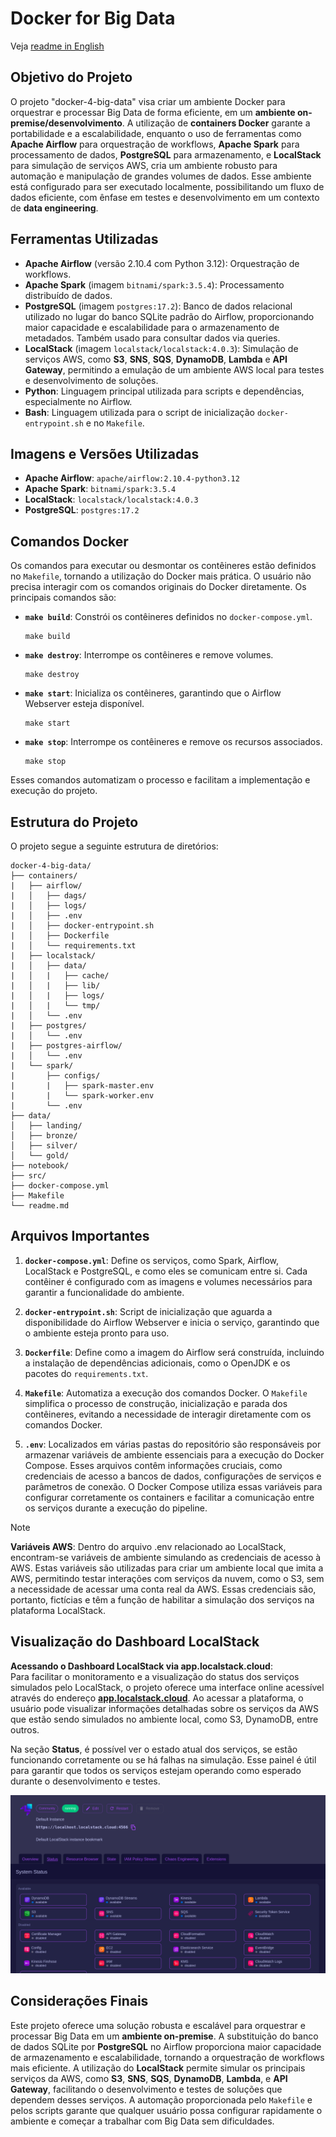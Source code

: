 # Docker for Big Data
Veja [readme in English](./readme_english.md)

## Objetivo do Projeto
O projeto "docker-4-big-data" visa criar um ambiente Docker para orquestrar e processar Big Data de forma eficiente, em um **ambiente on-premise/desenvolvimento**. A utilização de **containers Docker** garante a portabilidade e a escalabilidade, enquanto o uso de ferramentas como **Apache Airflow** para orquestração de workflows, **Apache Spark** para processamento de dados, **PostgreSQL** para armazenamento, e **LocalStack** para simulação de serviços AWS, cria um ambiente robusto para automação e manipulação de grandes volumes de dados. Esse ambiente está configurado para ser executado localmente, possibilitando um fluxo de dados eficiente, com ênfase em testes e desenvolvimento em um contexto de **data engineering**.

## Ferramentas Utilizadas
- **Apache Airflow** (versão 2.10.4 com Python 3.12): Orquestração de workflows.
- **Apache Spark** (imagem `bitnami/spark:3.5.4`): Processamento distribuído de dados.
- **PostgreSQL** (imagem `postgres:17.2`): Banco de dados relacional utilizado no lugar do banco SQLite padrão do Airflow, proporcionando maior capacidade e escalabilidade para o armazenamento de metadados. Também usado para consultar dados via queries.
- **LocalStack** (imagem `localstack/localstack:4.0.3`): Simulação de serviços AWS, como **S3**, **SNS**, **SQS**, **DynamoDB**, **Lambda** e **API Gateway**, permitindo a emulação de um ambiente AWS local para testes e desenvolvimento de soluções.
- **Python**: Linguagem principal utilizada para scripts e dependências, especialmente no Airflow.
- **Bash**: Linguagem utilizada para o script de inicialização `docker-entrypoint.sh` e no `Makefile`.

## Imagens e Versões Utilizadas
- **Apache Airflow**: `apache/airflow:2.10.4-python3.12`
- **Apache Spark**: `bitnami/spark:3.5.4`
- **LocalStack**: `localstack/localstack:4.0.3`
- **PostgreSQL**: `postgres:17.2`

## Comandos Docker
Os comandos para executar ou desmontar os contêineres estão definidos no `Makefile`, tornando a utilização do Docker mais prática. O usuário não precisa interagir com os comandos originais do Docker diretamente. Os principais comandos são:

- **`make build`**: Constrói os contêineres definidos no `docker-compose.yml`.
  ```
  make build
  ```
- **`make destroy`**: Interrompe os contêineres e remove volumes.
  ```
  make destroy
  ```
- **`make start`**: Inicializa os contêineres, garantindo que o Airflow Webserver esteja disponível.
  ```
  make start
  ```
- **`make stop`**: Interrompe os contêineres e remove os recursos associados.
  ```
  make stop
  ```

Esses comandos automatizam o processo e facilitam a implementação e execução do projeto.

## Estrutura do Projeto
O projeto segue a seguinte estrutura de diretórios:

```
docker-4-big-data/
├── containers/
|   ├── airflow/
|   │   ├── dags/
|   │   ├── logs/
|   │   ├── .env
|   │   ├── docker-entrypoint.sh
|   │   ├── Dockerfile
|   │   └── requirements.txt
|   ├── localstack/
|   │   ├── data/
|   │   |   ├── cache/
|   │   |   ├── lib/
|   │   |   ├── logs/
|   │   |   └── tmp/
|   │   └── .env
|   ├── postgres/
|   │   └── .env
|   ├── postgres-airflow/
|   │   └── .env
|   └── spark/
|       ├── configs/
|       |   ├── spark-master.env
|       |   └── spark-worker.env
|       └── .env
├── data/
│   ├── landing/
│   ├── bronze/
│   ├── silver/
│   └── gold/
├── notebook/
├── src/
├── docker-compose.yml
├── Makefile
└── readme.md
```

## Arquivos Importantes
1. **`docker-compose.yml`**: Define os serviços, como Spark, Airflow, LocalStack e PostgreSQL, e como eles se comunicam entre si. Cada contêiner é configurado com as imagens e volumes necessários para garantir a funcionalidade do ambiente.
   
2. **`docker-entrypoint.sh`**: Script de inicialização que aguarda a disponibilidade do Airflow Webserver e inicia o serviço, garantindo que o ambiente esteja pronto para uso.

3. **`Dockerfile`**: Define como a imagem do Airflow será construída, incluindo a instalação de dependências adicionais, como o OpenJDK e os pacotes do `requirements.txt`.

4. **`Makefile`**: Automatiza a execução dos comandos Docker. O `Makefile` simplifica o processo de construção, inicialização e parada dos contêineres, evitando a necessidade de interagir diretamente com os comandos Docker.

5. **`.env`**: Localizados em várias pastas do repositório são responsáveis por armazenar variáveis de ambiente essenciais para a execução do Docker Compose. Esses arquivos contêm informações cruciais, como credenciais de acesso a bancos de dados, configurações de serviços e parâmetros de conexão. O Docker Compose utiliza essas variáveis para configurar corretamente os containers e facilitar a comunicação entre os serviços durante a execução do pipeline.

>[!Note]
>
>**Variáveis AWS**: Dentro do arquivo .env relacionado ao LocalStack, encontram-se variáveis de ambiente simulando as credenciais de acesso à AWS. Estas variáveis são utilizadas para criar um ambiente local que imita a AWS, permitindo testar interações com serviços da nuvem, como o S3, sem a necessidade de acessar uma conta real da AWS. Essas credenciais são, portanto, fictícias e têm a função de habilitar a simulação dos serviços na plataforma LocalStack.

## Visualização do Dashboard LocalStack

**Acessando o Dashboard LocalStack via app.localstack.cloud**:  
  Para facilitar o monitoramento e a visualização do status dos serviços simulados pelo LocalStack, o projeto oferece uma interface online acessível através do endereço **[app.localstack.cloud](https://app.localstack.cloud)**. Ao acessar a plataforma, o usuário pode visualizar informações detalhadas sobre os serviços da AWS que estão sendo simulados no ambiente local, como S3, DynamoDB, entre outros.
  
  Na seção **Status**, é possível ver o estado atual dos serviços, se estão funcionando corretamente ou se há falhas na simulação. Esse painel é útil para garantir que todos os serviços estejam operando como esperado durante o desenvolvimento e testes.

  ![Dashbord Localstack](./dashbord_localstack.png)

## Considerações Finais
Este projeto oferece uma solução robusta e escalável para orquestrar e processar Big Data em um **ambiente on-premise**. A substituição do banco de dados SQLite por **PostgreSQL** no Airflow proporciona maior capacidade de armazenamento e escalabilidade, tornando a orquestração de workflows mais eficiente. A utilização do **LocalStack** permite simular os principais serviços da AWS, como **S3**, **SNS**, **SQS**, **DynamoDB**, **Lambda**, e **API Gateway**, facilitando o desenvolvimento e testes de soluções que dependem desses serviços. A automação proporcionada pelo `Makefile` e pelos scripts garante que qualquer usuário possa configurar rapidamente o ambiente e começar a trabalhar com Big Data sem dificuldades.
